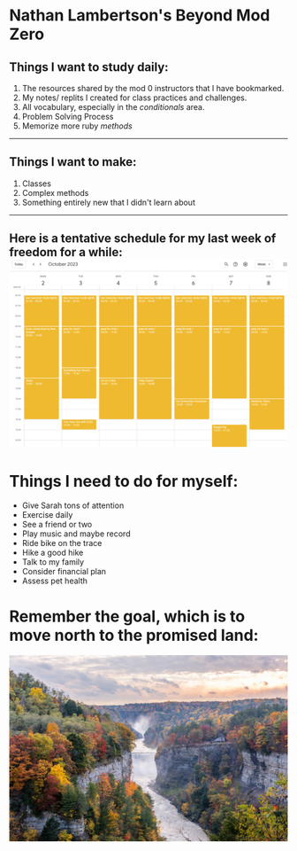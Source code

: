 # Nathan Lambertson's Beyond Mod Zero
## Things I want to study daily:
1. The resources shared by the mod 0 instructors that I have bookmarked.
2. My notes/ replits I created for class practices and challenges.
3. All vocabulary, especially in the *conditionals* area.
4. Problem Solving Process
5. Memorize more ruby *methods*
---
## Things I want to make:
1. Classes
2. Complex methods
3. Something entirely new that I didn't learn about
---
Here is a tentative schedule for my last week of freedom for a while:
![Alt text](<Screenshot 2023-09-26 at 11.13.43.png>)
---
# Things I need to do for myself:
- Give Sarah tons of attention
- Exercise daily
- See a friend or two
- Play music and maybe record
- Ride bike on the trace
- Hike a good hike
- Talk to my family
- Consider financial plan
- Assess pet health

# Remember the goal, which is to move north to the promised land:
![Alt text](99ed2f0d-9b5f-49d4-aed4-9062cff862e4.jpg)